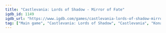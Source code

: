```yaml
---
title: "Castlevania: Lords of Shadow - Mirror of Fate"
igdb_id: 1149
igdb_url: "https://www.igdb.com/games/castlevania-lords-of-shadow-mirror-of-fate"
tag: ["Main game", "Castlevania: Lords of Shadow", "Castlevania", "Konami Digital Entertainment", "MercurySteam", "Platform", "Adventure", "Single player", "Side view", "Action", "Fantasy", "Horror", "Historical"]
---
```

